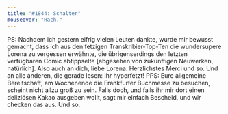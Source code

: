 ```yaml
---
title: "#1844: Schalter"
mouseover: "Hach."
---
```


PS: 
Nachdem ich gestern eifrig vielen Leuten dankte, wurde mir bewusst gemacht, dass ich aus den fetzigen Transkribier-Top-Ten die wundersupere Lorena zu vergessen erwähnte, die übrigenserdings den letzten verfügbaren Comic abtippselte [abgesehen von zukünftigen Neuwerken, natürlich].
Also auch an dich, liebe Lorena: Herzlichstes Merci und so.
Und an alle anderen, die gerade lesen: Ihr hyperfetzt!
PPS:
Eure allgemeine Bereitschaft, am Wochenende die Frankfurter Buchmesse zu besuchen, scheint nicht allzu groß zu sein. Falls doch, und falls ihr mir dort einen deliziösen Kakao ausgeben wollt, sagt mir einfach Bescheid, und wir checken das aus.
Und so.

